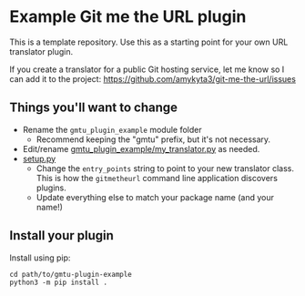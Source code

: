 
# Example Git me the URL plugin

This is a template repository. Use this as a starting point for your own
URL translator plugin.

If you create a translator for a public Git hosting service, let me know so I
can add it to the project: https://github.com/amykyta3/git-me-the-url/issues

## Things you'll want to change

* Rename the `gmtu_plugin_example` module folder
    * Recommend keeping the "gmtu" prefix, but it's not necessary.
* Edit/rename [gmtu_plugin_example/my_translator.py](gmtu_plugin_example/my_translator.py) as needed.
* [setup.py](setup.py)
    * Change the `entry_points` string to point to your new translator class.
      This is how the `gitmetheurl` command line application discovers plugins.
    * Update everything else to match your package name (and your name!)

## Install your plugin

Install using pip:

    cd path/to/gmtu-plugin-example
    python3 -m pip install .
